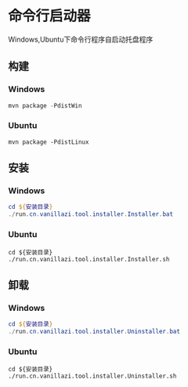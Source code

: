 # 命令行启动器
Windows,Ubuntu下命令行程序自启动托盘程序
## 构建
### Windows
```powershell
mvn package -PdistWin
```
### Ubuntu
```shell
mvn package -PdistLinux
```
## 安装
### Windows
```powershell
cd ${安装目录}
./run.cn.vanillazi.tool.installer.Installer.bat
```
### Ubuntu
```shell
cd ${安装目录}
./run.cn.vanillazi.tool.installer.Installer.sh
```
## 卸载
### Windows
```powershell
cd ${安装目录}
./run.cn.vanillazi.tool.installer.Uninstaller.bat
```
### Ubuntu
```shell
cd ${安装目录}
./run.cn.vanillazi.tool.installer.Uninstaller.sh
```